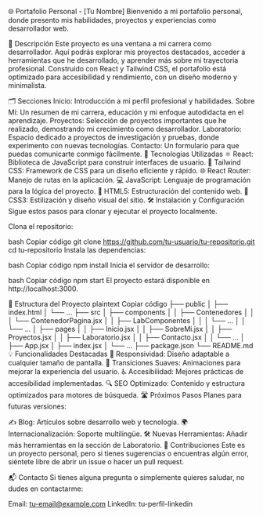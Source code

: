 🌐 Portafolio Personal - [Tu Nombre]
Bienvenido a mi portafolio personal, donde presento mis habilidades, proyectos y experiencias como desarrollador web.

📄 Descripción
Este proyecto es una ventana a mi carrera como desarrollador. Aquí podrás explorar mis proyectos destacados, acceder a herramientas que he desarrollado, y aprender más sobre mi trayectoria profesional. Construido con React y Tailwind CSS, el portafolio está optimizado para accesibilidad y rendimiento, con un diseño moderno y minimalista.

🗂 Secciones
Inicio: Introducción a mi perfil profesional y habilidades.
Sobre Mí: Un resumen de mi carrera, educación y mi enfoque autodidacta en el aprendizaje.
Proyectos: Selección de proyectos importantes que he realizado, demostrando mi crecimiento como desarrollador.
Laboratorio: Espacio dedicado a proyectos de investigación y pruebas, donde experimento con nuevas tecnologías.
Contacto: Un formulario para que puedas comunicarte conmigo fácilmente.
🚀 Tecnologías Utilizadas
⚛️ React: Biblioteca de JavaScript para construir interfaces de usuario.
🎨 Tailwind CSS: Framework de CSS para un diseño eficiente y rápido.
🌐 React Router: Manejo de rutas en la aplicación.
💻 JavaScript: Lenguaje de programación para la lógica del proyecto.
📄 HTML5: Estructuración del contenido web.
🎨 CSS3: Estilización y diseño visual del sitio.
🛠 Instalación y Configuración
Sigue estos pasos para clonar y ejecutar el proyecto localmente.

Clona el repositorio:

bash
Copiar código
git clone https://github.com/tu-usuario/tu-repositorio.git
cd tu-repositorio
Instala las dependencias:

bash
Copiar código
npm install
Inicia el servidor de desarrollo:

bash
Copiar código
npm start
El proyecto estará disponible en http://localhost:3000.

📁 Estructura del Proyecto
plaintext
Copiar código
├── public
│   ├── index.html
│   └── ...
├── src
│   ├── components
│   │   ├── Contenedores
│   │   │   └── ContenedorPagina.jsx
│   │   ├── LabComponentes
│   │   │   └── ...
│   │   └── ...
│   ├── pages
│   │   ├── Inicio.jsx
│   │   ├── SobreMi.jsx
│   │   ├── Proyectos.jsx
│   │   ├── Laboratorio.jsx
│   │   ├── Contacto.jsx
│   │   └── ...
│   ├── App.jsx
│   ├── index.jsx
│   └── ...
├── package.json
└── README.md
💡 Funcionalidades Destacadas
📱 Responsividad: Diseño adaptable a cualquier tamaño de pantalla.
💫 Transiciones Suaves: Animaciones para mejorar la experiencia del usuario.
♿ Accesibilidad: Mejores prácticas de accesibilidad implementadas.
🔍 SEO Optimizado: Contenido y estructura optimizados para motores de búsqueda.
🛣 Próximos Pasos
Planes para futuras versiones:

✍️ Blog: Artículos sobre desarrollo web y tecnología.
🌍 Internacionalización: Soporte multilingüe.
🛠 Nuevas Herramientas: Añadir más herramientas en la sección de Laboratorio.
🤝 Contribuciones
Este es un proyecto personal, pero si tienes sugerencias o encuentras algún error, siéntete libre de abrir un issue o hacer un pull request.

📬 Contacto
Si tienes alguna pregunta o simplemente quieres saludar, no dudes en contactarme:

Email: tu-email@example.com
LinkedIn: tu-perfil-linkedin
